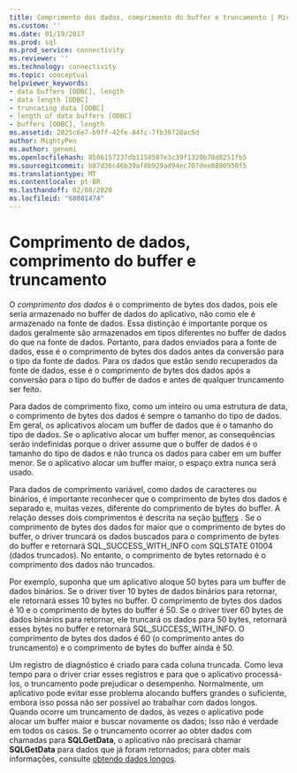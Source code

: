 ```yaml
---
title: Comprimento dos dados, comprimento do buffer e truncamento | Microsoft Docs
ms.custom: ''
ms.date: 01/19/2017
ms.prod: sql
ms.prod_service: connectivity
ms.reviewer: ''
ms.technology: connectivity
ms.topic: conceptual
helpviewer_keywords:
- data buffers [ODBC], length
- data length [ODBC]
- truncating data [ODBC]
- length of data buffers [ODBC]
- buffers [ODBC], length
ms.assetid: 2825c6e7-b9ff-42fe-84fc-7fb39728ac5d
author: MightyPen
ms.author: genemi
ms.openlocfilehash: 8586157237db1158587e3c39f1320b78d8251fb5
ms.sourcegitcommit: b87d36c46b39af8b929ad94ec707dee8800950f5
ms.translationtype: MT
ms.contentlocale: pt-BR
ms.lasthandoff: 02/08/2020
ms.locfileid: "68081474"
---
```

# <a name="data-length-buffer-length-and-truncation"></a>Comprimento de dados, comprimento do buffer e truncamento
O *comprimento dos dados* é o comprimento de bytes dos dados, pois ele seria armazenado no buffer de dados do aplicativo, não como ele é armazenado na fonte de dados. Essa distinção é importante porque os dados geralmente são armazenados em tipos diferentes no buffer de dados do que na fonte de dados. Portanto, para dados enviados para a fonte de dados, esse é o comprimento de bytes dos dados antes da conversão para o tipo da fonte de dados. Para os dados que estão sendo recuperados da fonte de dados, esse é o comprimento de bytes dos dados após a conversão para o tipo do buffer de dados e antes de qualquer truncamento ser feito.  
  
 Para dados de comprimento fixo, como um inteiro ou uma estrutura de data, o comprimento de bytes dos dados é sempre o tamanho do tipo de dados. Em geral, os aplicativos alocam um buffer de dados que é o tamanho do tipo de dados. Se o aplicativo alocar um buffer menor, as consequências serão indefinidas porque o driver assume que o buffer de dados é o tamanho do tipo de dados e não trunca os dados para caber em um buffer menor. Se o aplicativo alocar um buffer maior, o espaço extra nunca será usado.  
  
 Para dados de comprimento variável, como dados de caracteres ou binários, é importante reconhecer que o comprimento de bytes dos dados é separado e, muitas vezes, diferente do comprimento de bytes do buffer. A relação desses dois comprimentos é descrita na seção [buffers](../../../odbc/reference/develop-app/buffers.md) . Se o comprimento de bytes dos dados for maior que o comprimento de bytes do buffer, o driver truncará os dados buscados para o comprimento de bytes do buffer e retornará SQL_SUCCESS_WITH_INFO com SQLSTATE 01004 (dados truncados). No entanto, o comprimento de bytes retornado é o comprimento dos dados não truncados.  
  
 Por exemplo, suponha que um aplicativo aloque 50 bytes para um buffer de dados binários. Se o driver tiver 10 bytes de dados binários para retornar, ele retornará esses 10 bytes no buffer. O comprimento de bytes dos dados é 10 e o comprimento de bytes do buffer é 50. Se o driver tiver 60 bytes de dados binários para retornar, ele truncará os dados para 50 bytes, retornará esses bytes no buffer e retornará SQL_SUCCESS_WITH_INFO. O comprimento de bytes dos dados é 60 (o comprimento antes do truncamento) e o comprimento de bytes do buffer ainda é 50.  
  
 Um registro de diagnóstico é criado para cada coluna truncada. Como leva tempo para o driver criar esses registros e para que o aplicativo processá-los, o truncamento pode prejudicar o desempenho. Normalmente, um aplicativo pode evitar esse problema alocando buffers grandes o suficiente, embora isso possa não ser possível ao trabalhar com dados longos. Quando ocorre um truncamento de dados, às vezes o aplicativo pode alocar um buffer maior e buscar novamente os dados; Isso não é verdade em todos os casos. Se o truncamento ocorrer ao obter dados com chamadas para **SQLGetData**, o aplicativo não precisará chamar **SQLGetData** para dados que já foram retornados; para obter mais informações, consulte [obtendo dados longos](../../../odbc/reference/develop-app/getting-long-data.md).
